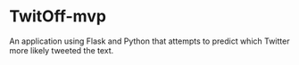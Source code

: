 # TwitOff-mvp
An application using Flask and Python that attempts to predict which Twitter more likely tweeted the text.
